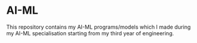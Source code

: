 # AI-ML
This repository contains my AI-ML programs/models which I made during my AI-ML specialisation starting from my third year of engineering. 
